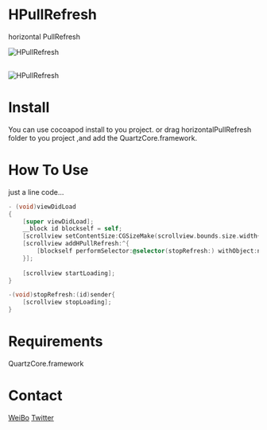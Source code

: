 HPullRefresh
============

horizontal PullRefresh

<img src="https://raw.github.com/donbe/HPullRefresh/master/horizontalPullRefreshDemo/1BF565C3-F80E-4B32-9004-8E0AC720FF33.png" alt="HPullRefresh" title="HPullRefresh" style="display:block; margin: 10px auto 30px auto;" class="center">
<img src="https://raw.github.com/donbe/HPullRefresh/master/horizontalPullRefreshDemo/QQ20130107-1.png" alt="HPullRefresh" title="HPullRefresh" style="display:block; margin: 10px auto 30px auto;" class="center">

# Install
You can use cocoapod install to you project.
or
drag horizontalPullRefresh folder to you project ,and add the QuartzCore.framework.

# How To Use
just a line code...

``` objective-c
- (void)viewDidLoad
{
    [super viewDidLoad];
    __block id blockself = self;
    [scrollview setContentSize:CGSizeMake(scrollview.bounds.size.width+1, scrollview.bounds.size.height)];
    [scrollview addHPullRefresh:^{
        [blockself performSelector:@selector(stopRefresh:) withObject:nil afterDelay:3.0];
    }];
    
    [scrollview startLoading];
}

-(void)stopRefresh:(id)sender{
    [scrollview stopLoading];
}
```

# Requirements
QuartzCore.framework


# Contact
[WeiBo](http://weibo.com/donbe)
[Twitter](https://twitter.com/donbe520)

